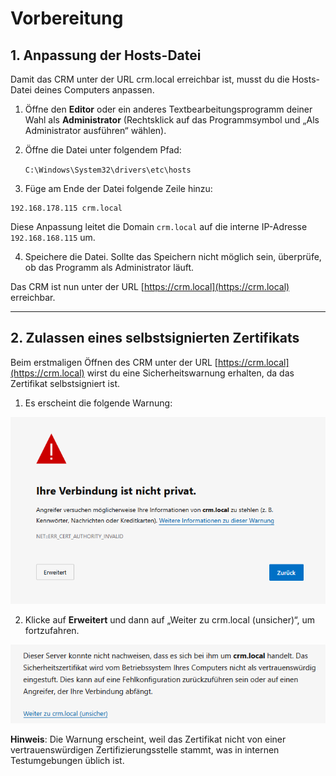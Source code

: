 # Vorbereitung

## 1. Anpassung der Hosts-Datei

Damit das CRM unter der URL crm.local erreichbar ist, musst du die Hosts-Datei deines Computers anpassen.

1. Öffne den **Editor** oder ein anderes Textbearbeitungsprogramm deiner Wahl als **Administrator** (Rechtsklick auf das Programmsymbol und „Als Administrator ausführen“ wählen).
2. Öffne die Datei unter folgendem Pfad:

   `C:\Windows\System32\drivers\etc\hosts`
   
3. Füge am Ende der Datei folgende Zeile hinzu:

```
192.168.178.115 crm.local
```

Diese Anpassung leitet die Domain `crm.local` auf die interne IP-Adresse `192.168.168.115` um.

4. Speichere die Datei. Sollte das Speichern nicht möglich sein, überprüfe, ob das Programm als Administrator läuft.

Das CRM ist nun unter der URL [https://crm.local](https://crm.local) erreichbar.

---

## 2. Zulassen eines selbstsignierten Zertifikats

Beim erstmaligen Öffnen des CRM unter der URL [https://crm.local](https://crm.local) wirst du eine Sicherheitswarnung erhalten, da das Zertifikat selbstsigniert ist.

1. Es erscheint die folgende Warnung:

![Warnung](https://raw.githubusercontent.com/falkzoo/crm_handbuch/main/images/selfsigned.png)

2. Klicke auf **Erweitert** und dann auf „Weiter zu crm.local (unsicher)“, um fortzufahren.

![Warnung2](https://raw.githubusercontent.com/falkzoo/crm_handbuch/main/images/selfsigned2.png)

**Hinweis**: Die Warnung erscheint, weil das Zertifikat nicht von einer vertrauenswürdigen Zertifizierungsstelle stammt, was in internen Testumgebungen üblich ist.
